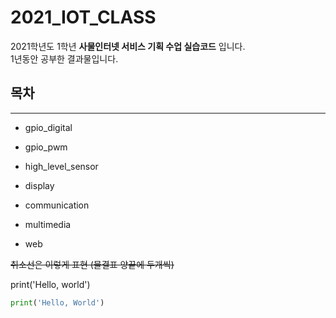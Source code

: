 # 2021_IOT_CLASS
2021학년도 1학년 **사물인터넷 서비스 기획 수업 실습코드** 입니다.  
1년동안 공부한 결과물입니다.

## 목차
---
* gpio_digital

+ gpio_pwm

- high_level_sensor

- display

+ communication

* multimedia

* web

~~취소선은 이렇게 표현 (물결표 양끝에 두개씩)~~


print('Hello, world')
```python  
print('Hello, World')
```

